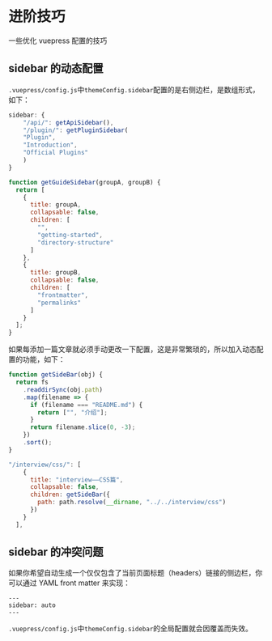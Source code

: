 # 进阶技巧

一些优化 vuepress 配置的技巧

## sidebar 的动态配置

`.vuepress/config.js`中`themeConfig.sidebar`配置的是右侧边栏，是数组形式，如下：

```js
sidebar: {
    "/api/": getApiSidebar(),
    "/plugin/": getPluginSidebar(
    "Plugin",
    "Introduction",
    "Official Plugins"
    )
}

function getGuideSidebar(groupA, groupB) {
  return [
    {
      title: groupA,
      collapsable: false,
      children: [
        "",
        "getting-started",
        "directory-structure"
      ]
    },
    {
      title: groupB,
      collapsable: false,
      children: [
        "frontmatter",
        "permalinks"
      ]
    }
  ];
}

```

如果每添加一篇文章就必须手动更改一下配置，这是非常繁琐的，所以加入动态配置的功能，如下：

```js
function getSideBar(obj) {
  return fs
    .readdirSync(obj.path)
    .map(filename => {
      if (filename === "README.md") {
        return ["", "介绍"];
      }
      return filename.slice(0, -3);
    })
    .sort();
}

"/interview/css/": [
    {
      title: "interview——CSS篇",
      collapsable: false,
      children: getSideBar({
        path: path.resolve(__dirname, "../../interview/css")
      })
    }
  ],

```

## sidebar 的冲突问题

如果你希望自动生成一个仅仅包含了当前页面标题（headers）链接的侧边栏，你可以通过 YAML front matter 来实现：

```
---
sidebar: auto
---
```

`.vuepress/config.js`中`themeConfig.sidebar`的全局配置就会因覆盖而失效。
